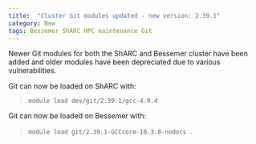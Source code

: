 ```yaml
---
title:  "Cluster Git modules updated - new version: 2.39.1"
category: New
tags: Bessemer ShARC HPC maintenance Git
---
```


Newer Git modules for both the ShARC and Bessemer cluster have been added and older modules have been depreciated due to various vulnerabilities.

Git can now be loaded on ShARC with:

>```module load dev/git/2.39.1/gcc-4.9.4```  

Git can now be loaded on Bessemer with:

>```module load git/2.39.1-GCCcore-10.3.0-nodocs ```.